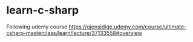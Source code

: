 # learn-c-sharp
Following udemy course https://gjensidige.udemy.com/course/ultimate-csharp-masterclass/learn/lecture/37133558#overview 
